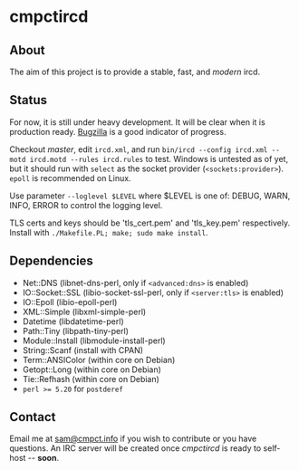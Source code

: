 cmpctircd
=========

About
-----
The aim of this project is to provide a stable, fast, and *modern* ircd.

Status
-----
For now, it is still under heavy development. It will be clear when it is production ready. 
[Bugzilla](https://bugs.cmpct.info/) is a good indicator of progress.

Checkout *master*, edit `ircd.xml`, and run `bin/ircd --config ircd.xml --motd ircd.motd --rules ircd.rules` to test.
Windows is untested as of yet, but it should run with `select` as the socket provider  (`<sockets:provider>`). `epoll` is
recommended on Linux.

Use parameter `--loglevel $LEVEL` where $LEVEL is one of: DEBUG, WARN, INFO, ERROR to control the logging level.

TLS certs and keys should be 'tls\_cert.pem' and 'tls\_key.pem' respectively. Install with `./Makefile.PL; make; sudo make
install`.

Dependencies
------------
* Net::DNS (libnet-dns-perl, only if `<advanced:dns>` is enabled)
* IO::Socket::SSL (libio-socket-ssl-perl, only if `<server:tls>` is enabled)
* IO::Epoll (libio-epoll-perl)
* XML::Simple (libxml-simple-perl)
* Datetime (libdatetime-perl)
* Path::Tiny (libpath-tiny-perl)
* Module::Install (libmodule-install-perl)
* String::Scanf (install with CPAN)
* Term::ANSIColor (within core on Debian)
* Getopt::Long (within core on Debian)
* Tie::Refhash (within core on Debian)
* `perl >= 5.20` for `postderef`

Contact
-------
Email me at sam@cmpct.info if you wish to contribute or you have questions.
An IRC server will be created once *cmpctircd* is ready to self-host -- **soon**.
